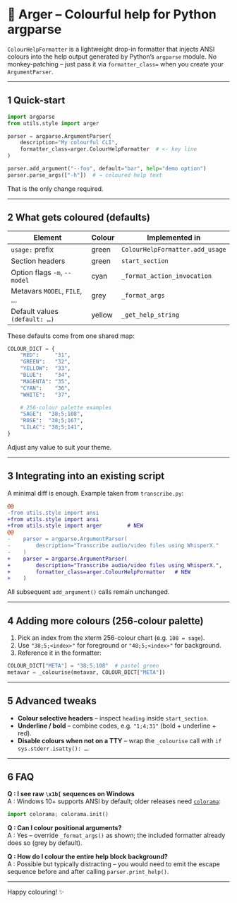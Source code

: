 # 🎨  Arger – Colourful help for Python argparse

`ColourHelpFormatter` is a lightweight drop-in formatter that injects ANSI
colours into the help output generated by Python’s `argparse` module.  No
monkey-patching – just pass it via `formatter_class=` when you create your
`ArgumentParser`.

---
## 1  Quick-start

```python
import argparse
from utils.style import arger

parser = argparse.ArgumentParser(
    description="My colourful CLI",
    formatter_class=arger.ColourHelpFormatter  # <- key line
)

parser.add_argument("--foo", default="bar", help="demo option")
parser.parse_args(["-h"])  # → coloured help text
```

That is the only change required.

---
## 2  What gets coloured (defaults)

| Element                               | Colour | Implemented in |
|---------------------------------------|--------|----------------|
| `usage:` prefix                       | green  | `ColourHelpFormatter.add_usage` |
| Section headers                       | green  | `start_section` |
| Option flags `-m`, `--model`          | cyan   | `_format_action_invocation` |
| Metavars `MODEL`, `FILE`, …           | grey   | `_format_args` |
| Default values `(default: …)`         | yellow | `_get_help_string` |

These defaults come from one shared map:

```python
COLOUR_DICT = {
    "RED":     "31",
    "GREEN":   "32",
    "YELLOW":  "33",
    "BLUE":    "34",
    "MAGENTA": "35",
    "CYAN":    "36",
    "WHITE":   "37",

    # 256-colour palette examples
    "SAGE":  "38;5;108",
    "ROSE":  "38;5;167",
    "LILAC": "38;5;141",
}
```
Adjust any value to suit your theme.

---
## 3  Integrating into an existing script

A minimal diff is enough.  Example taken from `transcribe.py`:

```diff
@@
-from utils.style import ansi
+from utils.style import ansi
+from utils.style import arger        # NEW
@@
-    parser = argparse.ArgumentParser(
-        description="Transcribe audio/video files using WhisperX."
-    )
+    parser = argparse.ArgumentParser(
+        description="Transcribe audio/video files using WhisperX.",
+        formatter_class=arger.ColourHelpFormatter   # NEW
+    )
```

All subsequent `add_argument()` calls remain unchanged.

---
## 4  Adding more colours (256-colour palette)

1. Pick an index from the xterm 256-colour chart (e.g. `108 = sage`).
2. Use `"38;5;<index>"` for foreground or `"48;5;<index>"` for background.
3. Reference it in the formatter:

```python
COLOUR_DICT["META"] = "38;5;108"  # pastel green
metavar = _colourise(metavar, COLOUR_DICT["META"])
```

---
## 5  Advanced tweaks

* **Colour selective headers** – inspect `heading` inside `start_section`.
* **Underline / bold** – combine codes, e.g. `"1;4;31"` (bold + underline + red).
* **Disable colours when not on a TTY** – wrap the `_colourise` call with
  `if sys.stderr.isatty(): …`.

---
## 6  FAQ

**Q : I see raw `\x1b[` sequences on Windows**  
A : Windows 10+ supports ANSI by default; older releases need
[`colorama`](https://pypi.org/project/colorama/):

```python
import colorama; colorama.init()
```

**Q : Can I colour positional arguments?**  
A : Yes – override `_format_args()` as shown; the included formatter already
does so (grey by default).

**Q : How do I colour the entire help block background?**  
A : Possible but typically distracting – you would need to emit the escape
sequence before and after calling `parser.print_help()`.

---
Happy colouring! ✨
